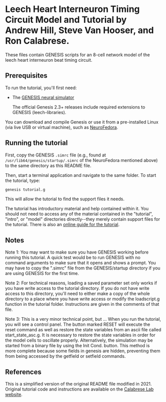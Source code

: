 # Leech Heart Interneuron Timing Circuit Model and Tutorial by Andrew Hill, Steve Van Hooser, and Ron Calabrese.

These files contain GENESIS scripts for an 8-cell network model of the leech
heart interneuron beat timing circuit.

## Prerequisites 

To run the tutorial, you'll first need:

- The [GENESIS neural simulator](http://genesis-sim.org/GENESIS/)

    The official Genesis 2.3+ releases include required extensions to GENESIS (leech-libraries).

You can download and compile Genesis or use it from a pre-installed
Linux (via live USB or virtual machine), such as
[NeuroFedora](https://docs.fedoraproject.org/en-US/neurofedora/overview/).

## Running the tutorial

First, copy the GENESIS `.simrc` file (e.g., found at
`/usr/lib64/genesis/startup/.simrc` of the NeuroFedora mentioned
above) to the same directory as this README file.  

Then, start a terminal application and navigate to the same folder.
To start the tutorial, type:

```sh
genesis tutorial.g
```

This will allow the tutorial to find the support files it needs.

The tutorial has introductory material and help contained within it.  You should
not need to access any of the material contained in the "tutorial", "intro",
or "model" directories directly--they merely contain support files for the
tutorial. There is also an [online guide for the tutorial](http://www.biology.emory.edu/research/Calabrese/INTRO/INDEX.HTML).

## Notes

Note 1:  You may want to make sure you have GENESIS working before running this
tutorial.  A quick test would be to run GENESIS with no command arguments to
make sure that it opens and shows a prompt.  You may have to copy the ".simrc"
file from the GENESIS/startup directory if you are using GENESIS for the first
time.

Note 2:  For technical reasons, loading a saved parameter set only works if 
you have write access to the tutorial directory.  If you do not have write
access to this directory, you'll need to either make a copy of the whole 
directory to a place where you have write access or modify the loadscript.g
function in the tutorial folder.  Instructions are given in the comments of
that file.

Note 3: This is a very minor technical point, but ...
When you run the tutorial, you will see a control panel.  The button marked RESET will 
execute the reset command as well as restore the state variables from an ascii file called 
start_state_asc.g.  It is necessary to restore the state variables in order for the model 
cells to oscillate properly.  Alternatively, the simulation may be started from a binary 
file by using the Init Cond. button. This method is more complete because some fields in 
genesis are hidden, preventing them from being accessed by the getfield or setfield commands. 

## References

This is a simplified version of the original README file modified 
in 2021. Original tutorial code and instructions are available on
the
[Calabrese Lab website](http://www.biology.emory.edu/research/Calabrese/software.html).
